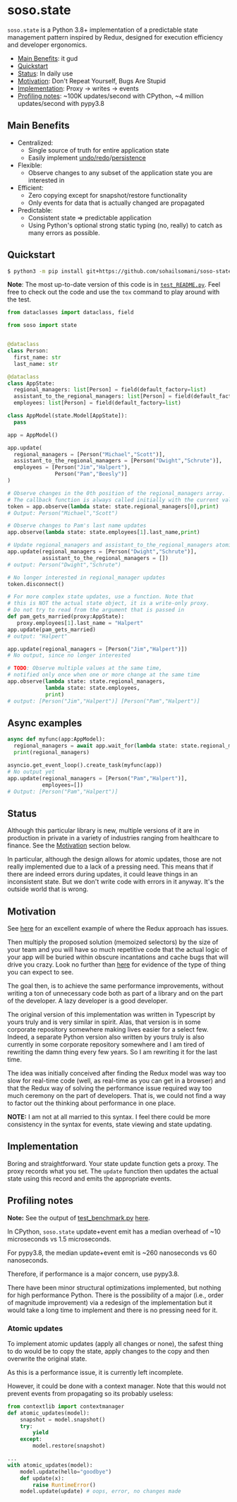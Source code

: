 # soso.state

`soso.state` is a Python 3.8+ implementation of a predictable state management
pattern inspired by Redux, designed for execution efficiency and developer
ergonomics.

* [Main Benefits](#main-benefits): it gud
* [Quickstart](#quickstart)
* [Status](#status): In daily use
* [Motivation](#motivation): Don't Repeat Yourself, Bugs Are Stupid
* [Implementation](#implementation): Proxy -> writes -> events
* [Profiling notes](#profiling-notes): ~100K updates/second with CPython, ~4
  million updates/second with pypy3.8

## Main Benefits

* Centralized:
    * Single source of truth for entire application state
    * Easily implement
      [undo/redo](examples/undo.py)/[persistence](examples/todo.py)
* Flexible:
    * Observe changes to any subset of the application state you are interested
      in
* Efficient:
    * Zero copying except for snapshot/restore functionality
    * Only events for data that is actually changed are propagated
* Predictable:
    * Consistent state => predictable application
    * Using Python's optional strong static typing (no, really) to catch as many
      errors as possible.

## Quickstart

```sh
$ python3 -m pip install git+https://github.com/sohailsomani/soso-state
```

**Note**: The most up-to-date version of this code is in
[`test_README.py`](tests/test_README.py). Feel free to check out the code and
use the `tox` command to play around with the test.

```python
from dataclasses import dataclass, field

from soso import state


@dataclass
class Person:
  first_name: str
  last_name: str

@dataclass
class AppState:
  regional_managers: list[Person] = field(default_factory=list)
  assistant_to_the_regional_managers: list[Person] = field(default_factory=list)
  employees: list[Person] = field(default_factory=list)

class AppModel(state.Model[AppState]):
  pass

app = AppModel()

app.update(
  regional_managers = [Person("Michael","Scott")],
  assistant_to_the_regional_managers = [Person("Dwight","Schrute")],
  employees = [Person("Jim","Halpert"),
               Person("Pam","Beesly")]
)

# Observe changes in the 0th position of the regional_managers array.
# The callback function is always called initially with the current values
token = app.observe(lambda state: state.regional_managers[0],print)
# Output: Person("Michael","Scott")

# Observe changes to Pam's last name updates
app.observe(lambda state: state.employees[1].last_name,print)

# Update regional_managers and assistant_to_the_regional_managers atomically
app.update(regional_managers = [Person("Dwight","Schrute")],
           assistant_to_the_regional_managers = [])
# output: Person("Dwight","Schrute")

# No longer interested in regional_manager updates
token.disconnect()

# For more complex state updates, use a function. Note that
# this is NOT the actual state object, it is a write-only proxy.
# Do not try to read from the argument that is passed in
def pam_gets_married(proxy:AppState):
   proxy.employees[1].last_name = "Halpert"
app.update(pam_gets_married)
# output: "Halpert"

app.update(regional_managers = [Person("Jim","Halpert")])
# No output, since no longer interested

# TODO: Observe multiple values at the same time,
# notified only once when one or more change at the same time
app.observe(lambda state: state.regional_managers,
            lambda state: state.employees,
            print)
# output: [Person("Jim","Halpert")] [Person("Pam","Halpert")]
```

## Async examples

```python
async def myfunc(app:AppModel):
  regional_managers = await app.wait_for(lambda state: state.regional_managers)
  print(regional_managers)

asyncio.get_event_loop().create_task(myfunc(app))
# No output yet
app.update(regional_managers = [Person("Pam","Halpert")],
           employees=[])
# Output: [Person("Pam","Halpert")]
```
## Status

Although this particular library is new, multiple versions of it are
in production in private in a variety of industries ranging from healthcare
to finance. See the [Motivation](#motivation) section below.

In particular, although the design allows for atomic updates, those are not
really implemented due to a lack of a pressing need. This means that if there
are indeed errors during updates, it could leave things in an inconsistent
state. But we don't write code with errors in it anyway. It's the outside world
that is wrong.



## Motivation

See
[here](https://github.com/reduxjs/reselect#motivation-for-memoized-selectors)
for an excellent example of where the Redux approach has issues.

Then multiply the proposed solution (memoized selectors) by the size of your
team and you will have so much repetitive code that the actual logic of your app
will be buried within obscure incantations and cache bugs that will drive you
crazy. Look no further than
[here](https://github.com/reduxjs/reselect#sharing-selectors-with-props-across-multiple-component-instances)
for evidence of the type of thing you can expect to see.

The goal then, is to achieve the same performance improvements, without writing
a ton of unnecessary code both as part of a library and on the part of the
developer. A lazy developer is a good developer.

The original version of this implementation was written in Typescript by yours
truly and is very similar in spirit. Alas, that version is in some corporate
repository somewhere making lives easier for a select few. Indeed, a separate
Python version also written by yours truly is also currently in some corporate
repository somewhere and I am tired of rewriting the damn thing every few years.
So I am rewriting it for the last time.

The idea was initially conceived after finding the Redux model was way too slow
for real-time code (well, as real-time as you can get in a browser) and that the
Redux way of solving the performance issue required way too much ceremony on the
part of developers. That is, we could not find a way to factor out the thinking
about performance in one place.

**NOTE:** I am not at all married to this syntax. I feel there could be more
consistency in the syntax for events, state viewing and state updating.

## Implementation

Boring and straightforward. Your state update function gets a proxy. The proxy
records what you set. The `update` function then updates the actual state using
this record and emits the appropriate events.

## Profiling notes

**Note:** See the output of [test_benchmark.py](tests/test_benchmark.py)
[here](https://github.com/sohailsomani/soso-state/runs/1809770788#step:5:134).

In CPython, `soso.state` update+event emit has a median overhead of ~10
microseconds vs 1.5 microseconds.

For pypy3.8, the median update+event emit is ~260 nanoseconds vs 60 nanoseconds.

Therefore, if performance is a major concern, use pypy3.8.

There have been minor structural optimizations implemented, but nothing for high
performance Python. There is the possibility of a major (i.e., order of
magnitude improvement) via a redesign of the implementation but it would take a
long time to implement and there is no pressing need for it.

### Atomic updates

To implement atomic updates (apply all changes or none), the safest thing to do
would be to copy the state, apply changes to the copy and then overwrite the
original state.

As this is a performance issue, it is currently left incomplete.

However, it could be done with a context manager. Note that this would not
prevent events from propagating so its probably useless:

```python
from contextlib import contextmanager
def atomic_updates(model):
    snapshot = model.snapshot()
    try:
        yield
    except:
        model.restore(snapshot)

...
with atomic_updates(model):
    model.update(hello="goodbye")
    def update(x):
        raise RuntimeError()
    model.update(update) # oops, error, no changes made
```
